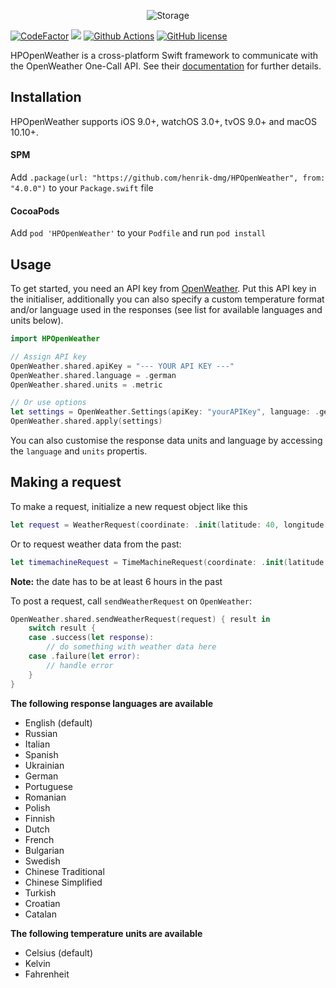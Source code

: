 <p align="center">
    <img src="https://imgur.com/download/EQ5Zj06" alt="Storage" />
</p>

<a href="https://www.codefactor.io/repository/github/henrik-dmg/hpopenweather"><img src="https://www.codefactor.io/repository/github/henrik-dmg/hpopenweather/badge" alt="CodeFactor" /></a>
<a href="https://img.shields.io/badge/Swift-5.0-orange"><img src="https://img.shields.io/badge/Swift-5.0-orange.svg"/></a>
<a href="https://github.com/henrik-dmg/HPOpenWeather/blob/master/.github/workflows/swift.yml"><img src="https://github.com/henrik-dmg/HPOpenWeather/workflows/Swift/badge.svg" alt="Github Actions"/></a>
[![GitHub license](https://img.shields.io/github/license/henrik-dmg/HPOpenWeather)](https://github.com/henrik-dmg/HPOpenWeather/blob/master/LICENSE.md)

HPOpenWeather is a cross-platform Swift framework to communicate with the OpenWeather One-Call API. See their [documentation](https://openweathermap.org/api/one-call-api) for further details.
## Installation

HPOpenWeather supports iOS 9.0+, watchOS 3.0+, tvOS 9.0+ and macOS 10.10+.

#### SPM

Add `.package(url: "https://github.com/henrik-dmg/HPOpenWeather", from: "4.0.0")` to your `Package.swift` file

#### CocoaPods

Add `pod 'HPOpenWeather'` to your `Podfile` and run `pod install`

## Usage

To get started, you need an API key from [OpenWeather](https://openweathermap.org). Put this API key in the initialiser, additionally you can also specify a custom temperature format and/or language used in the responses (see list for available languages and units below).
```swift
import HPOpenWeather

// Assign API key
OpenWeather.shared.apiKey = "--- YOUR API KEY ---"
OpenWeather.shared.language = .german
OpenWeather.shared.units = .metric

// Or use options
let settings = OpenWeather.Settings(apiKey: "yourAPIKey", language: .german, units: .metric)
OpenWeather.shared.apply(settings)
```
You can also customise the response data units and language by accessing the `language` and `units` propertis.

## Making  a request

To make a request, initialize a new request object like this

```swift
let request = WeatherRequest(coordinate: .init(latitude: 40, longitude: 30))
```

Or to request weather data from the past:

```swift
let timemachineRequest = TimeMachineRequest(coordinate: .init(latitude: 40, longitude: 30), date: someDate)
```

**Note:** the date has to be at least 6 hours in the past

To post a request, call  `sendWeatherRequest` on `OpenWeather`:

```swift
OpenWeather.shared.sendWeatherRequest(request) { result in
	switch result {
    case .success(let response):
    	// do something with weather data here
    case .failure(let error):
        // handle error
    }
}
```

**The following response languages are available**

- English (default)
- Russian
- Italian
- Spanish
- Ukrainian
- German
- Portuguese
- Romanian
- Polish
- Finnish
- Dutch
- French
- Bulgarian
- Swedish
- Chinese Traditional
- Chinese Simplified
- Turkish
- Croatian
- Catalan

**The following temperature units are available**

- Celsius (default)
- Kelvin
- Fahrenheit

